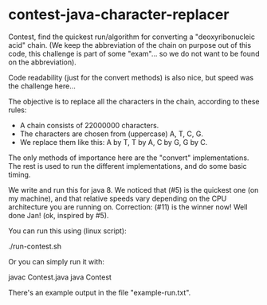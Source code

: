 # contest-java-character-replacer

Contest, find the quickest run/algorithm for converting a "deoxyribonucleic acid" chain.
(We keep the abbreviation of the chain on purpose out of this code,
this challenge is part of some "exam"... so we do not want to be found on the abbreviation).

Code readability (just for the convert methods) is also nice, but speed was the challenge here...

The objective is to replace all the characters in the chain, according to these rules:

- A chain consists of 22000000 characters.
- The characters are chosen from (uppercase) A, T, C, G.
- We replace them like this: A by T, T by A, C by G, G by C.

The only methods of importance here are the "convert" implementations. The rest is used to
run the different implementations, and do some basic timing.

We write and run this for java 8. We noticed that (#5) is the quickest one (on my machine), and that
relative speeds vary depending on the CPU architecture you are running on.
Correction: (#11) is the winner now! Well done Jan! (ok, inspired by #5).

You can run this using (linux script):

./run-contest.sh

Or you can simply run it with:

javac Contest.java
java Contest


There's an example output in the file "example-run.txt".
